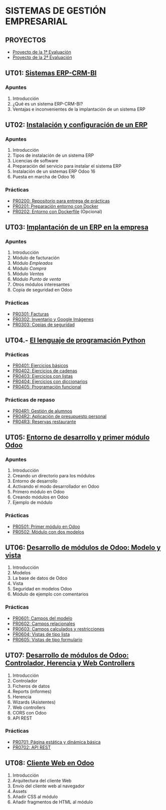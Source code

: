 # SISTEMAS DE GESTIÓN EMPRESARIAL


## PROYECTOS

- [Proyecto de la 1ª Evaluación](./proyectos/proyecto_ev1.md)
- [Proyecto de la 2ª Evaluación](./proyectos/proyecto_ev2.md)

## UT01: [Sistemas ERP-CRM-BI](./ut01_sistemas_erp_crm_bi.md)

### Apuntes

1. Introducción
2. ¿Qué es un sistema ERP-CRM-BI?
3. Ventajas e inconvenientes de la implantación de un sistema ERP


## UT02: [Instalación y configuración de un ERP](./ut02_instalacion_configuracion_erp.md)

### Apuntes

1. Introducción
2. Tipos de instalación de un sistema ERP
3. Licencias de software
4. Preparación del servicio para instalar el sistema ERP
5. Instalación de un sistemas ERP Odoo 16
6. Puesta en marcha de Odoo 16

### Prácticas

- [PR0200: Repositorio para entrega de prácticas](./ut02_instalacion/practicas/pr0200.md)
- [PR0201: Preparación entorno con Docker](./ut02_instalacion/practicas/pr0201.md)
- [PR0202: Entorno con Dockerfile]() (Opcional)


## UT03: [Implantación de un ERP en la empresa](./ut03_implantacion_erp_en_la_empresa.md)

### Apuntes

1. Introducción
2. Módulo de facturación
3. Módulo *Empleados*
4. Módulo *Compra*
5. Módulo *Ventas*
6. Módulo *Punto de venta*
7. Otros módulos interesantes
8. Copia de seguridad en Odoo

### Prácticas

- [PR0301: Facturas](./ut03_implantacion/pr0301.md)
- [PR0302: Inventario y Google Imágenes](./ut03_implantacion/pr0302.md)
- [PR0303: Copias de seguridad](./ut03_implantacion/pr0303.md)


## UT04.- [El lenguaje de programación Python](./ut04_python.md)


### Prácticas

- [PR0401: Ejercicios básicos](./ut04_python/pr0401_ejercicios_basicos.md)
- [PR0402: Ejercicios de cadenas](./ut04_python/pr0402_cadenas.md)
- [PR0403: Ejercicios con listas](./ut04_python/pr0403_listas.md)
- [PR0404: Ejercicios con diccionarios](./ut04_python/pr0404_diccionarios.md)
- [PR0405: Programación funcional](./ut04_python/pr0405_programacion_funcional.md)

### Prácticas de repaso

- [PR04R1: Gestión de alumnos](./ut04_python/pr04r1_gestion_alumnos.md)
- [PR04R2: Aplicación de presupuesto personal](./ut04_python/pr04r2_presupuesto.md)
- [PR04R3: Reservas restaurante](./ut04_python/pr04r3_reservas_restaurante.md)



## UT05: [Entorno de desarrollo y primer módulo Odoo](./ut05_entorno_desarrollo_primer_modulo.md)

### Apuntes

1. Introducción
2. Creando un directorio para los módulos
3. Entorno de desarrollo
4. Activando el modo desarrollador en Odoo
5. Primero módulo en Odoo
6. Creando módulos en Odoo
7. Ejemplo de módulo

### Prácticas

- [PR0501: Primer módulo en Odoo](./ut05_creacion_modulos/pr0501_modulo_sencillo.md)
- [PR0502: Módulo con dos modelos](./ut05_creacion_modulos/pr0502_modulo_dos_modelos.md)



## UT06: [Desarrollo de módulos de Odoo: Modelo y vista](./ut06_desarrollo_modulos_modelo_vista.md)

1. Introducción
2. Modelos
3. La base de datos de Odoo
4. Vista
5. Seguridad en modelos Odoo
6. Módulo de ejemplo con comentarios

### Prácticas

- [PR0601: Campos del modelo](./ut06_mvc_herencia/pr0601_campos_modelo.md)
- [PR0602: Campos relacionales](./ut06_mvc_herencia/pr0602_campos_relacionales.md)
- [PR0603: Campos calculados y restricciones](./ut06_mvc_herencia/pr0603_campos_calculados_restricciones.md)
- [PR0604: Vistas de tipo lista](./ut06_mvc_herencia/pr0604_vista_tree.md)
- [PR0605: Vistas de tipo formulario](./ut06_mvc_herencia/pr0605_vista_form.md)


## UT07: [Desarrollo de módulos de Odoo: Controlador, Herencia y Web Controllers](./ut07_desarrollo_modulos_controlador_herencia.md)

1. Introducción
2. Controlador
3. Ficheros de datos
4. Reports (informes)
5. Herencia
6. Wizards (Asistentes)
7. Web controllers
8. CORS con Odoo
9. API REST

### Prácticas

- [PR0701: Página estática y dinámica básica](./ut07_web_controllers_cliente_web/pr0701_pagina_estatica_dinamica.md)
- [PR0702: API REST](./ut07_web_controllers_cliente_web/pr0702_api_rest.md)


## UT08: [Cliente Web en Odoo](./ut08_cliente_web.md)

1. Introducción
2. Arquitectura del cliente Web
3. Envío del cliente web al navegador
4. Assets
5. Añadir CSS al módulo
6. Añadir fragmentos de HTML al módulo